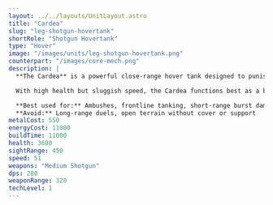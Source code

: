 ```yaml
---
layout: ../../layouts/UnitLayout.astro
title: "Cardea"
slug: "leg-shotgun-hovertank"
shortRole: "Shotgun Hovertank"
type: "Hover"
image: "/images/units/leg-shotgun-hovertank.png"
counterpart: "/images/core-mech.png"
description: |
  **The Cardea** is a powerful close-range hover tank designed to punish anything that dares get too close. Armed with a devastating medium shotgun, it delivers massive burst damage at short range, making it deadly against swarms, light armor, and overextended enemies.

  With high health but sluggish speed, the Cardea functions best as a brawler in chokepoints, ambush zones, or as a meat shield during frontal pushes. However, its limited range and hover pathing mean it must be carefully positioned to avoid getting kited or focused down before closing the gap.

  **Best used for:** Ambushes, frontline tanking, short-range burst damage  
  **Avoid:** Long-range duels, open terrain without cover or support
metalCost: 550
energyCost: 11000
buildTime: 11000
health: 3600
sightRange: 450
speed: 51
weapons: "Medium Shotgun"
dps: 280
weaponRange: 320 
techLevel: 1
---
```

